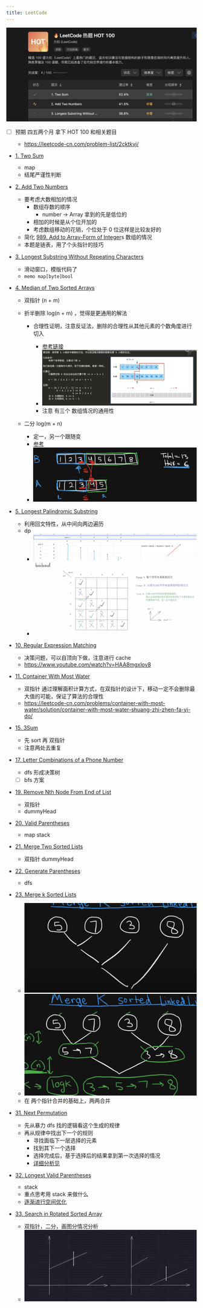 ```yaml
---
title: LeetCode
---
```


![Pasted image 20220413150912.png](./attachments/Pasted%20image%2020220413150912.png)

- [ ] 预期 四五两个月 拿下 HOT 100 和相关题目

  - https://leetcode-cn.com/problem-list/2cktkvj/

- [1. Two Sum](https://leetcode-cn.com/problems/two-sum/)
  - map
  - 结尾严谨性判断
- [2. Add Two Numbers](https://leetcode-cn.com/problems/add-two-numbers/)
  - 要考虑大数相加的情况
    - 数组存数的顺序
      - number -> Array 拿到的先是低位的
    - 相加的时候是从个位开加的
    - 考虑数组移动的花销，个位处于 0 位这样是比较友好的
  - 简化 [989. Add to Array-Form of Integer](https://leetcode-cn.com/problems/add-to-array-form-of-integer/)s 数组的情况
  - 本题是链表，用了个头指针的技巧
- [3. Longest Substring Without Repeating Characters](https://leetcode-cn.com/problems/longest-substring-without-repeating-characters/)
  - 滑动窗口，模版代码了
  - `memo map[byte]bool`
- [4. Median of Two Sorted Arrays](https://leetcode-cn.com/problems/median-of-two-sorted-arrays/)

  - 双指针 (n + m)
  - 折半删除 log(n + m) ，觉得是更通用的解法

    - 合理性证明，注意反证法，删除的合理性从其他元素的个数角度进行切入

      - [参考链接](https://leetcode-cn.com/problems/median-of-two-sorted-arrays/solution/di-k-xiao-shu-jie-fa-ni-zhen-de-dong-ma-by-geek-8m/)
      - ![Pasted image 20220403151056.png](./attachments/Pasted%20image%2020220403151056.png)
      - 注意 有三个 数组情况的通用性

  - 二分 log(m + n)
    - 定一，另一个跟随变
    - [参考](https://www.youtube.com/watch?v=q6IEA26hvXc)
    - ![Pasted image 20220403151451.png](./attachments/Pasted%20image%2020220403151451.png)

- [5. Longest Palindromic Substring](https://leetcode-cn.com/problems/longest-palindromic-substring/)
  - 利用回文特性，从中间向两边遍历
  - dp
    - ![Pasted image 20220406120203.png](./attachments/Pasted%20image%2020220406120203.png)
    - ![Pasted image 20220406123621.png](./attachments/Pasted%20image%2020220406123621.png)
- [10. Regular Expression Matching](https://leetcode-cn.com/problems/regular-expression-matching/)
  - 决策问题，可以自顶向下做，注意进行 cache
  - https://www.youtube.com/watch?v=HAA8mgxlov8
- [11. Container With Most Water](https://leetcode-cn.com/problems/container-with-most-water/)
  - 双指针 通过理解面积计算方式，在双指针的设计下，移动一定不会删除最大值的可能，保证了算法的合理性
  - https://leetcode-cn.com/problems/container-with-most-water/solution/container-with-most-water-shuang-zhi-zhen-fa-yi-do/
- [15. 3Sum](https://leetcode-cn.com/problems/3sum/)
  - 先 sort 再 双指针
  - 注意两处去重复
- [17. Letter Combinations of a Phone Number](https://leetcode-cn.com/problems/letter-combinations-of-a-phone-number/)
  - dfs 形成决策树
  - [ ] bfs 方案
- [19. Remove Nth Node From End of List](https://leetcode-cn.com/problems/remove-nth-node-from-end-of-list/)
  - 双指针
  - dummyHead
- [20. Valid Parentheses](https://leetcode-cn.com/problems/valid-parentheses/)
  - map stack
- [21. Merge Two Sorted Lists](https://leetcode-cn.com/problems/merge-two-sorted-lists/)
  - 双指针 dummyHead
- [22. Generate Parentheses](https://leetcode-cn.com/problems/generate-parentheses/)
  - dfs
- [23. Merge k Sorted Lists](https://leetcode-cn.com/problems/merge-k-sorted-lists/)
  - ![Pasted image 20220409141055.png](./attachments/Pasted%20image%2020220409141055.png)
  - ![Pasted image 20220409141111.png](./attachments/Pasted%20image%2020220409141111.png)
  - 在 两个指针合并的基础上，两两合并
- [31. Next Permutation](https://leetcode-cn.com/problems/next-permutation/)
  - 先从暴力 dfs 找的逻辑看这个生成的规律
  - 再从规律中找出下一个的规则
    - 寻找面临下一层选择的元素
    - 找到其下一个选择
    - 选择完成后，基于选择后的结果拿到第一次选择的情况
    - [详细分析见](https://sedationh.cn/docs/LeetCode/Next%20Permutation)
- [32. Longest Valid Parentheses](https://leetcode-cn.com/problems/longest-valid-parentheses/)
  - stack
  - 重点思考用 stack 来做什么
  - [逐渐进行空间优化](https://sedationh.cn/docs/LeetCode/Longest%20Valid%20Parentheses)
- [33. Search in Rotated Sorted Array](https://leetcode-cn.com/problems/search-in-rotated-sorted-array/)
  - 双指针，二分，画图分情况分析
  - ![](./attachments/Pasted%20image%2020220413222036.png)
